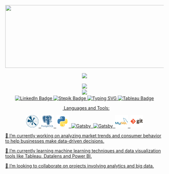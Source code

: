 <p align="center">
  <a href="https://github.com/magnanimous24">
    <img src="https://i.postimg.cc/sxj2gMMv/2024-06-04-151317.png" width="700" height="200"/>
  </a>
</p>

<p align="center">
    <img src="https://readme-typing-svg.demolab.com/?lines=Data%20Analyst%20;Always%20learning%20new%20things&font=Fira%20Code&center=true&width=700&height=40&color=f75c7e&vCenter=true&pause=100&size=40" /></a>
</p>

<div id="header" align="center">
  <img src="https://svd-potolki.ru/assets/images/divider-red.png" height="70"/>
</div>

<div id="header" align="center">
  <img src="https://i.giphy.com/media/v1.Y2lkPTc5MGI3NjExY244NmRnOTMxaWlyZHZhNnJzam1uMThmODJsbDI2aGc0bmR4ZjRxeSZlcD12MV9pbnRlcm5hbF9naWZfYnlfaWQmY3Q9cw/kje0rsDyVEMEzQLPol/giphy.gif" width="300"/>
</div>
</div><div id="badges", align="center">
  <a href="https://"><img src="https://img.shields.io/badge/LinkedIn-red?style=for-the-badge&logo=linkedin&logoColor=white" alt="LinkedIn Badge"/>
  <a href="https://stepik.org/users/479910444/profile"><img src="https://img.shields.io/badge/Stepik-purple?style=for-the-badge&logo=youtube&logoColor=white" alt="Stepik Badge"/>
  <a href="https://t.me/magnanimous24"><img src="https://img.shields.io/badge/Telegram-blue?style=for-the-badge&logo=telegram&logoColor=white" alt="Typing SVG" />
  <a href="https://public.tableau.com/app/profile/ira.chetyrina/vizzes"><img src="https://img.shields.io/badge/Tableau-darkblue?style=for-the-badge&logo=tableau&logoColor=white" alt="Tableau Badge"/>
</div>

<p align="center"> <img src="https://galkam.ru/assets/img/11.png" width="10" height="10"/> Languages and Tools: </p>
<div><div id="badges", align="center">
 <img src="https://github.com/devicons/devicon/blob/master/icons/matplotlib/matplotlib-plain.svg" title="Matplotlib"  alt="Gatsby" width="40" height="40"/>&nbsp;
   <img src="https://github.com/devicons/devicon/blob/master/icons/postgresql/postgresql-plain-wordmark.svg" title="PostgreSQL"  alt="Gatsby" width="40" height="40"/>&nbsp;
   <img src="https://github.com/devicons/devicon/blob/master/icons/python/python-original.svg" title="Python"  alt="Gatsby" width="40" height="40"/>&nbsp;
   <img src="https://github.com/magnanimous24/magnanimous24/assets/157011513/d58c9904-0776-4757-8b70-ca4f2d441d85" title="Tableau"  alt="Gatsby" width="90" height="40"/>&nbsp;
   <img src="https://user-images.githubusercontent.com/315810/92254613-279c8000-ee9f-11ea-9b73-5622a7d95f3f.png" title="Seaborn"  alt="Gatsby" width="40" height="40"/>&nbsp;
  <img src="https://github.com/devicons/devicon/blob/master/icons/mysql/mysql-original-wordmark.svg" title="MySQL"  alt="MySQL" width="40" height="40"/>&nbsp;
  <img src="https://github.com/devicons/devicon/blob/master/icons/git/git-original-wordmark.svg" title="Git" **alt="Git" width="40" height="40"/>
</div>


🔭 I’m currently working on analyzing market trends and consumer behavior to help businesses make data-driven decisions.

🌱 I’m currently learning machine learning techniques and data visualization tools like Tableau, Datalens and Power BI.

👯 I’m looking to collaborate on projects involving analytics and big data.
